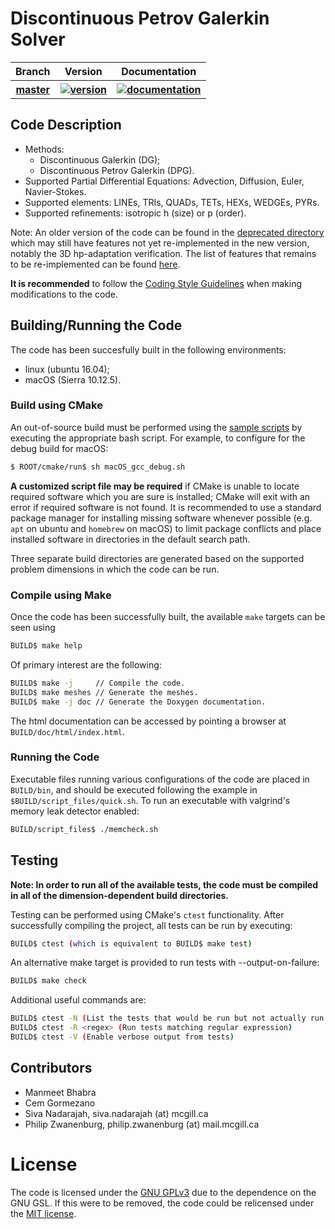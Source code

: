 # Discontinuous Petrov Galerkin Solver

<table>
	<tr>
		<th>Branch</th>
		<th>Version</th>
		<th>Documentation</th>
	</tr>
	<tr>
		<th>
			<a href="https://github.com/PhilipZwanenburg/DPGSolver/tree/master">
				master
			</a>
		</th>
		<th>
			<a href="https://badge.fury.io/">
				<img src="https://badge.fury.io/gh/PhilipZwanenburg%2FDPGSolver.svg"
				     title="version">
			</a>
		</th>
		<th>
			<a href="https://codedocs.xyz/PhilipZwanenburg/DPGSolver/">
				<img src="https://codedocs.xyz/PhilipZwanenburg/DPGSolver.svg"
				     title="documentation">
			</a>
		</th>
	</tr>
</table>


## Code Description
- Methods:
	- Discontinuous Galerkin (DG);
	- Discontinuous Petrov Galerkin (DPG).
- Supported Partial Differential Equations: Advection, Diffusion, Euler, Navier-Stokes.
- Supported elements: LINEs, TRIs, QUADs, TETs, HEXs, WEDGEs, PYRs.
- Supported refinements: isotropic h (size) or p (order).

Note: An older version of the code can be found in the [deprecated directory](deprecated) which may
still have features not yet re-implemented in the new version, notably the 3D hp-adaptation
verification. The list of features that remains to be re-implemented can be found
[here](todo_reimplementation.md).

**It is recommended** to follow the [Coding Style Guidelines](STYLE.md) when making modifications to
the code.

## Building/Running the Code

The code has been succesfully built in the following environments:
- linux (ubuntu 16.04);
- macOS (Sierra 10.12.5).

### Build using CMake

An out-of-source build must be performed using the [sample scripts](cmake/run) by executing the
appropriate bash script. For example, to configure for the debug build for macOS:
```sh
$ ROOT/cmake/run$ sh macOS_gcc_debug.sh
```

**A customized script file may be required** if CMake is unable to locate required software which
you are sure is installed; CMake will exit with an error if required software is not found. It is
recommended to use a standard package manager for installing missing software whenever possible
(e.g. `apt` on ubuntu and `homebrew` on macOS) to limit package conflicts and place installed
software in directories in the default search path.

Three separate build directories are generated based on the supported problem dimensions in which
the code can be run.

### Compile using Make

Once the code has been successfully built, the available `make` targets can be seen using
```sh
BUILD$ make help
```

Of primary interest are the following:
```sh
BUILD$ make -j     // Compile the code.
BUILD$ make meshes // Generate the meshes.
BUILD$ make -j doc // Generate the Doxygen documentation.
```

The html documentation can be accessed by pointing a browser at `BUILD/doc/html/index.html`.

### Running the Code

Executable files running various configurations of the code are placed in `BUILD/bin`, and should be executed following
the example in `$BUILD/script_files/quick.sh`. To run an executable with valgrind's memory leak detector enabled:
```sh
BUILD/script_files$ ./memcheck.sh
```

## Testing

**Note: In order to run all of the available tests, the code must be compiled in all of the dimension-dependent build
directories.**

Testing can be performed using CMake's `ctest` functionality. After successfully compiling the project, all tests can be
run by executing:
```sh
BUILD$ ctest (which is equivalent to BUILD$ make test)
```

An alternative make target is provided to run tests with --output-on-failure:
```sh
BUILD$ make check
```

Additional useful commands are:
```sh
BUILD$ ctest -N (List the tests that would be run but not actually run them)
BUILD$ ctest -R <regex> (Run tests matching regular expression)
BUILD$ ctest -V (Enable verbose output from tests)
```

## Contributors

- Manmeet Bhabra
- Cem Gormezano
- Siva Nadarajah, siva.nadarajah (at) mcgill.ca
- Philip Zwanenburg, philip.zwanenburg (at) mail.mcgill.ca

# License

The code is licensed under the [GNU GPLv3](LICENSE.md) due to the dependence on the GNU GSL. If this
were to be removed, the code could be relicensed under the
[MIT license](https://opensource.org/licenses/MIT).
